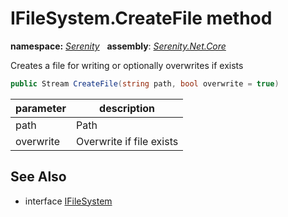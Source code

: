 # IFileSystem.CreateFile method
**namespace:** *[Serenity](../../README.md#serenity-namespace)*   **assembly**: *[Serenity.Net.Core](../../README.md)*

Creates a file for writing or optionally overwrites if exists

```csharp
public Stream CreateFile(string path, bool overwrite = true)
```

| parameter | description |
| --- | --- |
| path | Path |
| overwrite | Overwrite if file exists |

## See Also

* interface [IFileSystem](../IFileSystem.md)